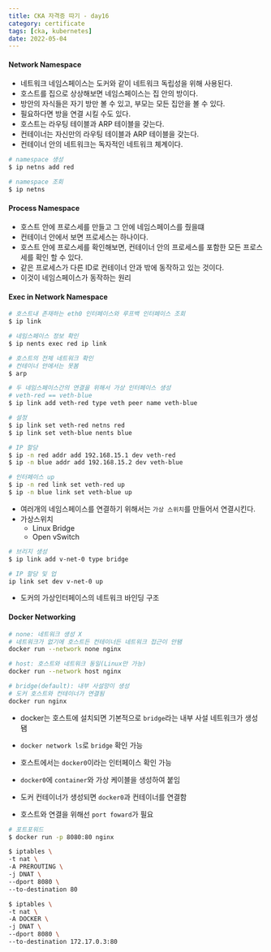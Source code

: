 ```yaml
---
title: CKA 자격증 따기 - day16
category: certificate
tags: [cka, kubernetes]
date: 2022-05-04
---
```


#### Network Namespace

- 네트워크 네임스페이스는 도커와 같이 네트워크 독립성을 위해 사용된다.
- 호스트를 집으로 상상해보면 네임스페이스는 집 안의 방이다.
- 방안의 자식들은 자기 방만 볼 수 있고, 부모는 모든 집안을 볼 수 있다.
- 필요하다면 방을 연결 시킬 수도 있다.
- 호스트는 라우팅 테이블과 ARP 테이블을 갖는다.
- 컨테이너는 자신만의 라우팅 테이블과 ARP 테이블을 갖는다.
- 컨테이너 안의 네트워크는 독자적인 네트워크 체계이다.

```bash
# namespace 생성
$ ip netns add red

# namespace 조회
$ ip netns
```

#### Process Namespace

- 호스트 안에 프로스세를 만들고 그 안에 네임스페이스를 줬을떄
- 컨테이너 안에서 보면 프로세스는 하나이다.
- 호스트 안에 프로스세를 확인해보면, 컨테이너 안의 프로세스를 포함한 모든 프로스세를 확인 할 수 있다.
- 같은 프로세스가 다른 ID로 컨테이너 안과 밖에 동작하고 있는 것이다.
- 이것이 네임스페이스가 동작하는 원리

#### Exec in Network Namespace

```bash
# 호스트내 존재하는 eth0 인터페이스와 루프백 인터페이스 조회
$ ip link

# 네임스페이스 정보 확인
$ ip nents exec red ip link

# 호스트의 전체 네트워크 확인
# 컨테이너 안에서는 못봄
$ arp

# 두 네임스페이스간의 연결을 위해서 가상 인터페이스 생성
# veth-red == veth-blue
$ ip link add veth-red type veth peer name veth-blue

# 설정
$ ip link set veth-red netns red
$ ip link set veth-blue nents blue

# IP 할당
$ ip -n red addr add 192.168.15.1 dev veth-red
$ ip -n blue addr add 192.168.15.2 dev veth-blue

# 인터페이스 up
$ ip -n red link set veth-red up
$ ip -n blue link set veth-blue up

```

- 여러개의 네임스페이스를 연결하기 위해서는 `가상 스위치`를 만들어서 연결시킨다.
- 가상스위치
  - Linux Bridge
  - Open vSwitch

```bash
# 브리지 생성
$ ip link add v-net-0 type bridge

# IP 할당 및 업
ip link set dev v-net-0 up
```

- 도커의 가상인터페이스의 네트워크 바인딩 구조

#### Docker Networking

```bash
# none: 네트워크 생성 X
# 네트워크가 없기에 호스트든 컨테이너든 네트워크 접근이 안됌
docker run --network none nginx

# host: 호스트와 네트워크 동일(Linux만 가능)
docker run --network host nginx

# bridge(default): 내부 사설망이 생성
# 도커 호스트와 컨테이너가 연결됨
docker run nginx
```

- docker는 호스트에 설치되면 기본적으로 `bridge`라는 내부 사설 네트워크가 생성됌
- `docker network ls`로 `bridge` 확인 가능
- 호스트에서는 `docker0`이라는 인터페이스 확인 가능

- `docker0`에 `container`와 가상 케이블을 생성하여 붙임
- 도커 컨테이너가 생성되면 `docker0`과 컨테이너를 연결함
- 호스트와 연결을 위해선 `port foward`가 필요

```bash
# 포트포워드
$ docker run -p 8080:80 nginx

$ iptables \
-t nat \
-A PREROUTING \
-j DNAT \
--dport 8080 \
--to-destination 80

$ iptables \
-t nat \
-A DOCKER \
-j DNAT \
--dport 8080 \
--to-destination 172.17.0.3:80
```
